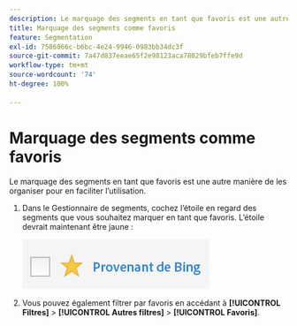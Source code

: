 ```yaml
---
description: Le marquage des segments en tant que favoris est une autre manière de les organiser pour en faciliter l’utilisation.
title: Marquage des segments comme favoris
feature: Segmentation
exl-id: 7586066c-b6bc-4e24-9946-0983bb34dc3f
source-git-commit: 7a47d837eeae65f2e98123aca78029bfeb7ffe9d
workflow-type: tm+mt
source-wordcount: '74'
ht-degree: 100%

---
```


# Marquage des segments comme favoris

Le marquage des segments en tant que favoris est une autre manière de les organiser pour en faciliter l’utilisation.

1. Dans le Gestionnaire de segments, cochez l’étoile en regard des segments que vous souhaitez marquer en tant que favoris. L’étoile devrait maintenant être jaune :

   ![](assets/favorites.png)

1. Vous pouvez également filtrer par favoris en accédant à **[!UICONTROL Filtres]** > **[!UICONTROL Autres filtres]** > **[!UICONTROL Favoris]**.
